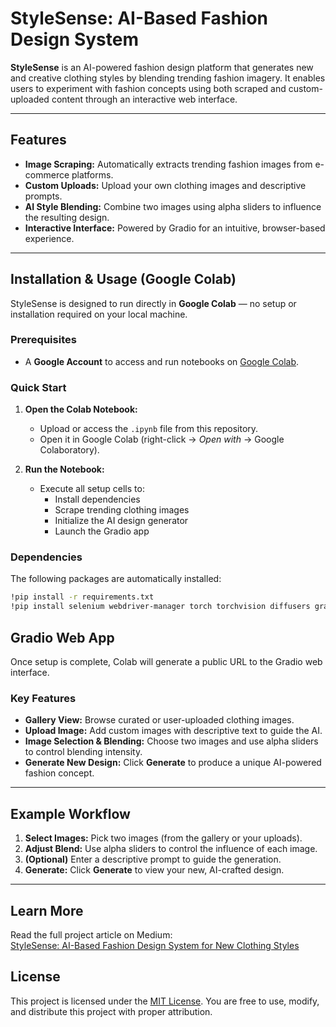 # StyleSense: AI-Based Fashion Design System

**StyleSense** is an AI-powered fashion design platform that generates new and creative clothing styles by blending trending fashion imagery. It enables users to experiment with fashion concepts using both scraped and custom-uploaded content through an interactive web interface.

---

## Features

- **Image Scraping:** Automatically extracts trending fashion images from e-commerce platforms.
- **Custom Uploads:** Upload your own clothing images and descriptive prompts.
- **AI Style Blending:** Combine two images using alpha sliders to influence the resulting design.
- **Interactive Interface:** Powered by Gradio for an intuitive, browser-based experience.

---

## Installation & Usage (Google Colab)

StyleSense is designed to run directly in **Google Colab** — no setup or installation required on your local machine.

### Prerequisites

- A **Google Account** to access and run notebooks on [Google Colab](https://colab.research.google.com/).

### Quick Start

1. **Open the Colab Notebook:**
   - Upload or access the `.ipynb` file from this repository.
   - Open it in Google Colab (right-click → _Open with_ → Google Colaboratory).

2. **Run the Notebook:**
   - Execute all setup cells to:
     - Install dependencies
     - Scrape trending clothing images
     - Initialize the AI design generator
     - Launch the Gradio app

### Dependencies

The following packages are automatically installed:

```bash
!pip install -r requirements.txt
!pip install selenium webdriver-manager torch torchvision diffusers gradio beautifulsoup4 requests Pillow
```

## Gradio Web App

Once setup is complete, Colab will generate a public URL to the Gradio web interface.

### Key Features

- **Gallery View:** Browse curated or user-uploaded clothing images.
- **Upload Image:** Add custom images with descriptive text to guide the AI.
- **Image Selection & Blending:** Choose two images and use alpha sliders to control blending intensity.
- **Generate New Design:** Click **Generate** to produce a unique AI-powered fashion concept.

---

## Example Workflow

1. **Select Images:** Pick two images (from the gallery or your uploads).
2. **Adjust Blend:** Use alpha sliders to control the influence of each image.
3. **(Optional)** Enter a descriptive prompt to guide the generation.
4. **Generate:** Click **Generate** to view your new, AI-crafted design.

---

## Learn More

Read the full project article on Medium:  
[StyleSense: AI-Based Fashion Design System for New Clothing Styles](https://medium.com/@mubashar.cui/stylesense-ai-based-fashion-design-system-for-new-clothing-styles-7309189a296e)


## License

This project is licensed under the [MIT License](LICENSE). You are free to use, modify, and distribute this project with proper attribution.
